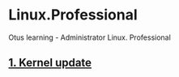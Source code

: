 # Linux.Professional
Otus learning - Administrator Linux. Professional
## [1. Kernel update](hw1_kernel%20update/README.md)
